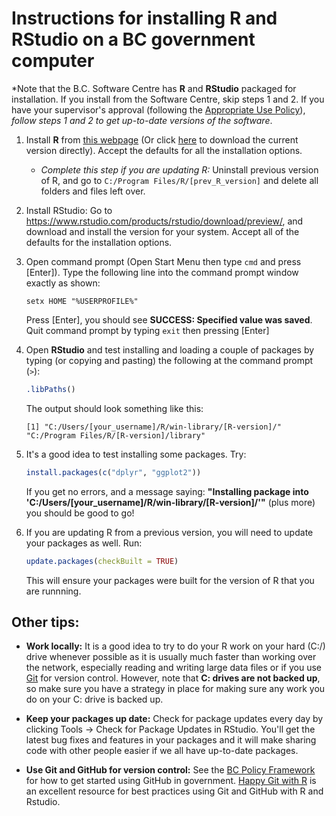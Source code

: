 # Instructions for installing **R** and **RStudio** on a BC government computer

\*Note that the B.C. Software Centre has **R** and **RStudio** packaged for installation. If you
install from the Software Centre, skip steps 1 and 2. If you have your supervisor's approval 
(following the [Appropriate Use Policy](http://www2.gov.bc.ca/gov/content?id=33A6DE0643E54676B21033E5DA8E03CF)), 
*follow steps 1 and 2 to get up-to-date versions of the software*.

1. Install **R** from [this webpage](http://cran.rstudio.com) (Or click 
   [here](http://cran.r-project.org/bin/windows/base/release.htm) to download 
   the current version directly). Accept the defaults for all the installation 
   options.

    * *Complete this step if you are updating R:* Uninstall previous version of R, 
    and go to `C:/Program Files/R/[prev_R_version]` and delete all folders and files left over.

    
2. Install RStudio: Go to https://www.rstudio.com/products/rstudio/download/preview/, and 
   download and install the version for your system.  Accept all of the defaults 
   for the installation options.
   
3.  Open command prompt (Open Start Menu then type `cmd` and press [Enter]).
    Type the following line into the command prompt window exactly as shown:

    ```
    setx HOME "%USERPROFILE%"
    ```
    
    Press [Enter], you should see **SUCCESS: Specified value was saved**.
    Quit command prompt by typing `exit` then pressing [Enter]

5. Open **RStudio** and test installing and loading a couple of 
   packages by typing (or copying and pasting) the following at the command prompt (`>`):

    ```r
    .libPaths()
    ```
    
    The output should look something like this:
    
    ```
    [1] "C:/Users/[your_username]/R/win-library/[R-version]/"     "C:/Program Files/R/[R-version]/library"
    ```

6. It's a good idea to test installing some packages. Try:

    ```r
    install.packages(c("dplyr", "ggplot2"))
    ```

    If you get no errors, and a message saying:
    **"Installing package into 'C:/Users/[your_username]/R/win-library/[R-version]/'"** 
    (plus more) you should be good to go!
   
7. If you are updating R from a previous version, you will need to update your packages as well. Run:

    ```r
    update.packages(checkBuilt = TRUE)
    ```
    
    This will ensure your packages were built for the version of R that you are runnning.

## Other tips:

* **Work locally:** It is a good idea to try to do your R work on your hard (C:/) drive whenever possible as it is usually much faster than working over the network, especially reading and writing large data files or if you use [Git](https://git-scm.com/) for version control. However, note that **C: drives are not backed up**, so make sure you have a strategy in place for making sure any work you do on your C: drive is backed up.

* **Keep your packages up date:** Check for package updates every day by clicking Tools -> Check for Package Updates in RStudio. You'll get the latest bug fixes and features in your packages and it will make sharing code with other people easier if we all have up-to-date packages.

* **Use Git and GitHub for version control:** See the [BC Policy Framework](https://github.com/bcgov/BC-Policy-Framework-For-GitHub) for how to get started using GitHub in government. [Happy Git with R](http://happygitwithr.com/) is an excellent resource for best practices using Git and GitHub with R and Rstudio.

